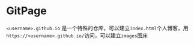 # GitPage

`<username>.github.io` 是一个特殊的仓库，可以建立`index.html`个人博客，用`https://<username>.github.io/`访问，可以建立`images`图床
